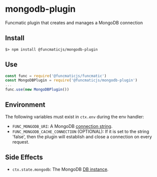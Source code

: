 # mongodb-plugin
Funcmatic plugin that creates and manages a MongoDB connection

## Install

```
$> npm install @funcmaticjs/mongodb-plugin
```

## Use

```js
const func = require('@funcmaticjs/funcmatic')
const MongoDBPlugin = require('@funcmaticjs/mongodb-plugin')
...
func.use(new MongoDBPlugin())
```

## Environment

The following variables must exist in `ctx.env` during the env handler:

- `FUNC_MONGODB_URI`: A MongoDB [connection string](https://docs.mongodb.com/manual/reference/connection-string/).
- `FUNC_MONGODB_CACHE_CONNECTION` (OPTIONAL): If it is set to the string 'false', then the plugin will establish and close a connection on every request.

## Side Effects

- `ctx.state.mongodb`: The MongoDB [DB instance](https://mongodb.github.io/node-mongodb-native/3.2/api/Db.html).
